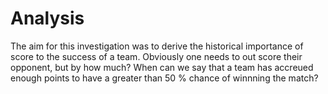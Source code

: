 # Analysis
The aim for this investigation was to derive the historical importance of score to the success of a team. Obviously one needs to out score their opponent, but by how much? When can we say that a team has accreued enough points to have a greater than 50 % chance of winnning the match?
